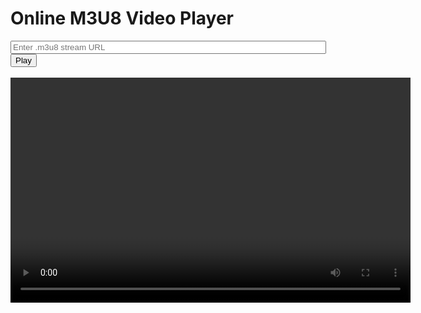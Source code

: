<!DOCTYPE html>
<html lang="en">
<head>
  <meta charset="UTF-8">
  <title>Online M3U8 Video Player</title>
  <script src="https://cdn.jsdelivr.net/npm/hls.js@latest"></script>
</head>
<body>
  <h1>Online M3U8 Video Player</h1>
  <input type="text" id="streamUrl" placeholder="Enter .m3u8 stream URL" size="60" />
  <button onclick="playStream()">Play</button>
  <br><br>
  <video id="video" controls width="640" height="360"></video>

  <script>
    function playStream() {
      const url = document.getElementById('streamUrl').value.trim();
      const video = document.getElementById('video');

      if (!url.endsWith('.m3u8')) {
        alert('Please enter a valid .m3u8 URL.');
        return;
      }

      if (Hls.isSupported()) {
        const hls = new Hls();
        hls.loadSource(url);
        hls.attachMedia(video);
        hls.on(Hls.Events.MANIFEST_PARSED, () => {
          video.play();
        });
        hls.on(Hls.Events.ERROR, function(event, data) {
          console.error("HLS.js error:", data);
          alert("Failed to play the stream. Check the console for details.");
        });
      } else if (video.canPlayType('application/vnd.apple.mpegurl')) {
        // Safari & iOS support HLS natively
        video.src = url;
        video.addEventListener('loadedmetadata', () => {
          video.play();
        });
      } else {
        alert('HLS not supported in this browser.');
      }
    }
  </script>
</body>
</html>
